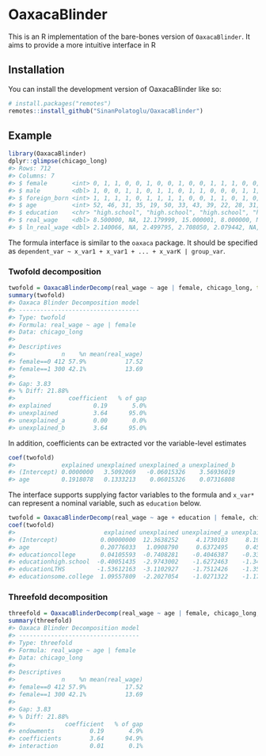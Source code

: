 
<!-- README.md is generated from README.Rmd. Please edit that file -->

# OaxacaBlinder

<!-- badges: start -->
<!-- badges: end -->

This is an R implementation of the bare-bones version of
`OaxacaBlinder`. It aims to provide a more intuitive interface in R

## Installation

You can install the development version of OaxacaBlinder like so:

``` r
# install.packages("remotes")
remotes::install_github("SinanPolatoglu/OaxacaBlinder")
```

## Example

``` r
library(OaxacaBlinder)
dplyr::glimpse(chicago_long)
#> Rows: 712
#> Columns: 7
#> $ female       <int> 0, 1, 1, 0, 0, 1, 0, 0, 1, 0, 0, 1, 1, 1, 0, 0, 0, 0, 0, …
#> $ male         <dbl> 1, 0, 0, 1, 1, 0, 1, 1, 0, 1, 1, 0, 0, 0, 1, 1, 1, 1, 1, …
#> $ foreign_born <int> 1, 1, 1, 1, 0, 1, 1, 1, 1, 0, 0, 1, 1, 0, 1, 0, 0, 1, 1, …
#> $ age          <int> 52, 46, 31, 35, 19, 50, 33, 43, 39, 22, 28, 31, 30, 20, 6…
#> $ education    <chr> "high.school", "high.school", "high.school", "high.school…
#> $ real_wage    <dbl> 8.500000, NA, 12.179999, 15.000001, 8.000000, NA, 10.0000…
#> $ ln_real_wage <dbl> 2.140066, NA, 2.499795, 2.708050, 2.079442, NA, 2.302585,…
```

The formula interface is similar to the `oaxaca` package. It should be
specified as
`dependent_var ~ x_var1 + x_var1 + ... + x_varK | group_var`.

### Twofold decomposition

``` r
twofold = OaxacaBlinderDecomp(real_wage ~ age | female, chicago_long, type = "twofold")
summary(twofold)
#> Oaxaca Blinder Decomposition model
#> ----------------------------------
#> Type: twofold
#> Formula: real_wage ~ age | female
#> Data: chicago_long
#> 
#> Descriptives
#>             n    %n mean(real_wage)
#> female==0 412 57.9%           17.52
#> female==1 300 42.1%           13.69
#> 
#> Gap: 3.83
#> % Diff: 21.88%
#>               coefficient   % of gap
#> explained            0.19       5.0%
#> unexplained          3.64      95.0%
#> unexplained_a        0.00       0.0%
#> unexplained_b        3.64      95.0%
```

In addition, coefficients can be extracted vor the variable-level
estimates

``` r
coef(twofold)
#>             explained unexplained unexplained_a unexplained_b
#> (Intercept) 0.0000000   3.5092069   -0.06015326    3.56936019
#> age         0.1918078   0.1333213    0.06015326    0.07316808
```

The interface supports supplying factor variables to the formula and
`x_var*` can represent a nominal variable, such as `education` below.

``` r
twofold = OaxacaBlinderDecomp(real_wage ~ age + education | female, chicago_long, type = "twofold")
coef(twofold)
#>                         explained unexplained unexplained_a unexplained_b
#> (Intercept)            0.00000000  12.3638252     4.1730103     8.1908149
#> age                    0.20776033   1.0908790     0.6372495     0.4536294
#> educationcollege       0.04105593  -0.7408281    -0.4046387    -0.3361894
#> educationhigh.school  -0.40051435  -2.9743002    -1.6272463    -1.3470539
#> educationLTHS         -1.53612163  -3.1102927    -1.7512426    -1.3590501
#> educationsome.college  1.09557809  -2.2027054    -1.0271322    -1.1755733
```

### Threefold decomposition

``` r
threefold = OaxacaBlinderDecomp(real_wage ~ age | female, chicago_long, type = "threefold")
summary(threefold)
#> Oaxaca Blinder Decomposition model
#> ----------------------------------
#> Type: threefold
#> Formula: real_wage ~ age | female
#> Data: chicago_long
#> 
#> Descriptives
#>             n    %n mean(real_wage)
#> female==0 412 57.9%           17.52
#> female==1 300 42.1%           13.69
#> 
#> Gap: 3.83
#> % Diff: 21.88%
#>              coefficient   % of gap
#> endowments          0.19       4.9%
#> coefficients        3.64      94.9%
#> interaction         0.01       0.1%
```

